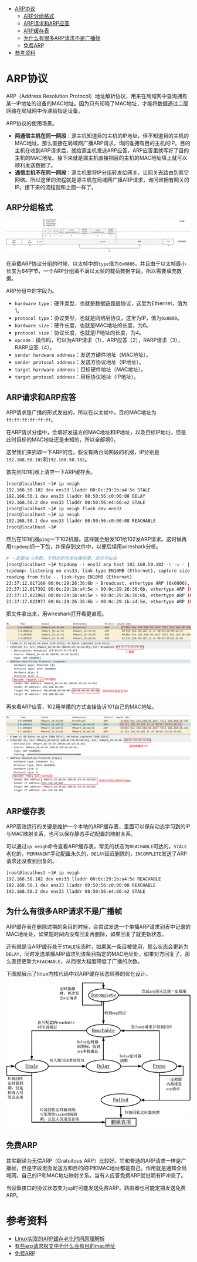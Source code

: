 - [ARP协议](#arp协议)
  - [ARP分组格式](#arp分组格式)
  - [ARP请求和ARP应答](#arp请求和arp应答)
  - [ARP缓存表](#arp缓存表)
  - [为什么有很多ARP请求不是广播帧](#为什么有很多arp请求不是广播帧)
  - [免费ARP](#免费arp)
- [参考资料](#参考资料)

# ARP协议

ARP（Address Resolution Protocol）地址解析协议，用来在局域网中查询拥有某一IP地址的设备的MAC地址。因为只有知晓了MAC地址，才能将数据通过二层网络在局域网中传递给指定设备。

ARP协议的使用场景。

- **两通信主机在同一网段**：源主机知道目的主机的IP地址，但不知道目的主机的MAC地址。那么直接在局域网广播ARP请求，询问谁拥有目的主机的IP。目的主机在收到ARP请求后，就给源主机发送ARP应答，ARP应答里就写好了目的主机的MAC地址。接下来就是源主机直接把目的主机的MAC地址填上就可以顺利发送数据了。
- **通信主机不在同一网段**：源主机要将IP分组转发给网关，让网关去路由到其它网络。所以这里的流程就是源主机在局域网广播ARP请求，询问谁拥有网关的IP。接下来的流程就和上面一样了。

## ARP分组格式

![arp-packet](arp-packet.png)

在承载ARP协议分组的时候，以太帧中的`type`值为`0x0806`。并且由于以太帧最小长度为64字节，一个ARP分组填不满以太帧的载荷数据字段，所以需要填充数据。

ARP分组中的字段为。

- `hardware type`：硬件类型，也就是数据链路层协议，这里为Ethernet，值为1。
- `protocol type`：协议类型，也就是网络层协议，这里为IP，值为`0x0800`。
- `hardware size`：硬件长度，也就是MAC地址的长度，为6。
- `protocol size`：协议长度，也就是IP地址的长度，为4。
- `opcode`：操作码，可以为ARP请求（1），ARP应答（2），RARP请求（3），RARP应答（4）。
- `sender hardware address`：发送方硬件地址（MAC地址）。
- `sender protocol address`：发送方协议地址（IP地址）。
- `target hardware address`：目标硬件地址（MAC地址）。
- `target protocol address`：目标协议地址（IP地址）。

## ARP请求和ARP应答

ARP请求是广播的形式发出的，所以在以太帧中，目的MAC地址为`ff:ff:ff:ff:ff:ff`。

在ARP请求分组中，会填好发送方的MAC地址和IP地址，以及目标IP地址，但是此时目标的MAC地址还是未知的，所以全部填0。

这里我们来抓取一下ARP的包，假设有两台同网段的机器，IP分别是`192.168.50.101`和`192.168.50.102`。

首先到101机器上清空一下ARP缓存表。

```bash
[root@localhost ~]# ip neigh
192.168.50.102 dev ens33 lladdr 00:0c:29:1b:a4:5e STALE
192.168.50.1 dev ens33 lladdr 00:50:56:c0:00:08 DELAY
192.168.50.2 dev ens33 lladdr 00:50:56:e4:66:e2 STALE
[root@localhost ~]# ip neigh flush dev ens33
[root@localhost ~]# ip neigh
192.168.50.1 dev ens33 lladdr 00:50:56:c0:00:08 REACHABLE
[root@localhost ~]#
```

然后在101机器`ping`一下102机器。这样就会触发101给102发ARP请求。这时候再用`tcpdump`抓一下包，并保存到文件中，以便后续用wireshark分析。

```bash
# 一定要加-U参数，不然抓的包全在缓存里，显示不出来
[root@localhost ~]# tcpdump -i ens33 arp host 192.168.50.102 -U -w - | tee arp.cap | tcpdump -n -e -r -
tcpdump: listening on ens33, link-type EN10MB (Ethernet), capture size 262144 bytes
reading from file -, link-type EN10MB (Ethernet)
23:37:12.017160 00:0c:29:26:36:6b > Broadcast, ethertype ARP (0x0806), length 42: Request who-has 192.168.50.102 tell 192.168.50.101, length 28
23:37:12.017392 00:0c:29:1b:a4:5e > 00:0c:29:26:36:6b, ethertype ARP (0x0806), length 60: Reply 192.168.50.102 is-at 00:0c:29:1b:a4:5e, length 46
23:37:17.022963 00:0c:29:1b:a4:5e > 00:0c:29:26:36:6b, ethertype ARP (0x0806), length 60: Request who-has 192.168.50.101 tell 192.168.50.102, length 46
23:37:17.022977 00:0c:29:26:36:6b > 00:0c:29:1b:a4:5e, ethertype ARP (0x0806), length 42: Reply 192.168.50.101 is-at 00:0c:29:26:36:6b, length 28
```

把文件拿出来，用wireshark打开看更直观。

![arp-request](arp-request.png)

再来看ARP应答，102用单播的方式直接告诉101自己的MAC地址。

![arp-reply](arp-reply.png)

## ARP缓存表

ARP高效运行的关键是维护一个本地的ARP缓存表，里面可以保存动态学习到的IP与MAC映射关系，也可以保存静态手动配置的映射关系。

可以通过`ip neigh`命令查看ARP缓存表，常见的状态为`REACHABLE`可达的，`STALE`老化的，`PERMANENT`手动配置永久的，`DELAY`延迟删除的，`INCOMPLETE`发送了ARP请求还没收到回复的。

```bash
[root@localhost ~]# ip neigh
192.168.50.102 dev ens33 lladdr 00:0c:29:1b:a4:5e REACHABLE
192.168.50.1 dev ens33 lladdr 00:50:56:c0:00:08 REACHABLE
192.168.50.2 dev ens33 lladdr 00:50:56:e4:66:e2 STALE
```

## 为什么有很多ARP请求不是广播帧

ARP缓存表在删除过期的条目的时候，会尝试发送一个单播ARP请求到表中记录的MAC地址处，如果短时间内没有回复再删除，如果回复了就更新状态。

还有就是当ARP缓存处于`STALE`状态时，如果某一条目被使用，那么状态会更新为`DELAY`，同时发送单播ARP请求到该条目指定的MAC地址处，如果对方回复了，那么直接更新为`REACHABLE`，从而很大程度降低了广播的次数。

下图就展示了linux内核代码中对ARP缓存状态转移的优化设计。

![unicast-arp-request](unicast-arp-request.png)

## 免费ARP

其实翻译为无偿ARP（Gratuitous ARP）比较好。它和普通的ARP请求一样是广播帧，但是字段里面发送方和目的的IP和MAC地址都是自己。作用就是通知全局域网，自己的IP和MAC地址映射关系。当有人应答免费ARP就说明有IP冲突了。

当设备接口的协议状态变为`up`时可能发送免费ARP。路由器也可能定期发送免费ARP。

# 参考资料

- [Linux实现的ARP缓存老化时间原理解析](https://blog.csdn.net/younger_china/article/details/79216211)
- [有些arp请求报文中为什么会有目的mac地址](https://blog.csdn.net/digong5325/article/details/101968546)
- [免费ARP](https://www.cnblogs.com/lipx9527/p/9438024.html)
